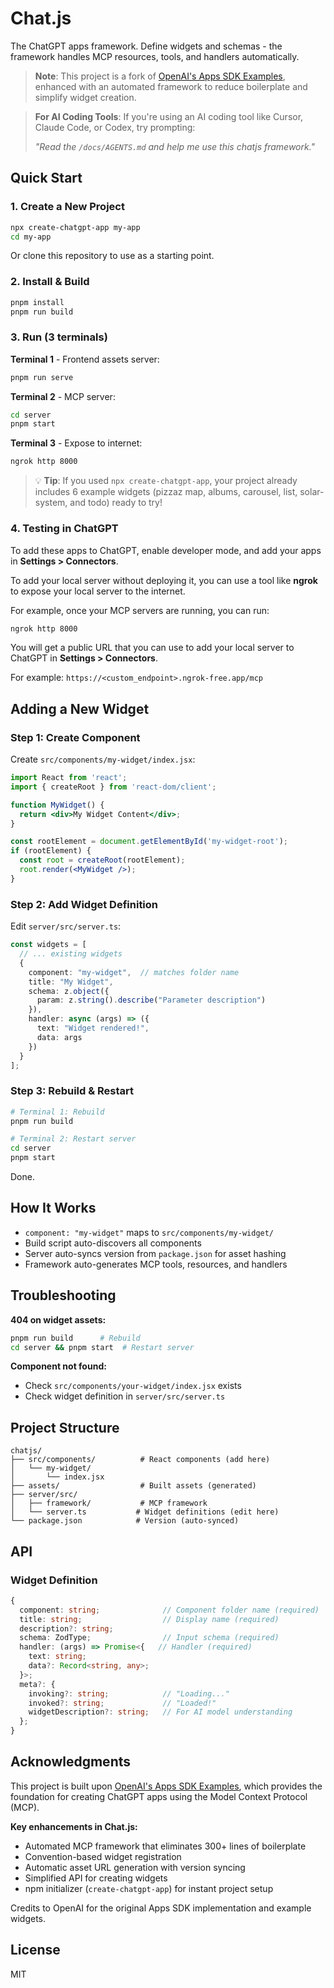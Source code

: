 # Chat.js

The ChatGPT apps framework. Define widgets and schemas - the framework handles MCP resources, tools, and handlers automatically.

> **Note**: This project is a fork of [OpenAI's Apps SDK Examples](https://github.com/openai/openai-apps-sdk-examples), enhanced with an automated framework to reduce boilerplate and simplify widget creation.

> **For AI Coding Tools**: If you're using an AI coding tool like Cursor, Claude Code, or Codex, try prompting:
> 
> _"Read the `/docs/AGENTS.md` and help me use this chatjs framework."_

## Quick Start

### 1. Create a New Project

```bash
npx create-chatgpt-app my-app
cd my-app
```

Or clone this repository to use as a starting point.

### 2. Install & Build

```bash
pnpm install
pnpm run build
```

### 3. Run (3 terminals)

**Terminal 1** - Frontend assets server:
```bash
pnpm run serve
```

**Terminal 2** - MCP server:
```bash
cd server
pnpm start
```

**Terminal 3** - Expose to internet:
```bash
ngrok http 8000
```

> 💡 **Tip**: If you used `npx create-chatgpt-app`, your project already includes 6 example widgets (pizzaz map, albums, carousel, list, solar-system, and todo) ready to try!

### 4. Testing in ChatGPT

To add these apps to ChatGPT, enable developer mode, and add your apps in **Settings > Connectors**.

To add your local server without deploying it, you can use a tool like **ngrok** to expose your local server to the internet.

For example, once your MCP servers are running, you can run:

```bash
ngrok http 8000
```

You will get a public URL that you can use to add your local server to ChatGPT in **Settings > Connectors**.

For example: `https://<custom_endpoint>.ngrok-free.app/mcp`

## Adding a New Widget

### Step 1: Create Component

Create `src/components/my-widget/index.jsx`:

```jsx
import React from 'react';
import { createRoot } from 'react-dom/client';

function MyWidget() {
  return <div>My Widget Content</div>;
}

const rootElement = document.getElementById('my-widget-root');
if (rootElement) {
  const root = createRoot(rootElement);
  root.render(<MyWidget />);
}
```

### Step 2: Add Widget Definition

Edit `server/src/server.ts`:

```typescript
const widgets = [
  // ... existing widgets
  {
    component: "my-widget",  // matches folder name
    title: "My Widget",
    schema: z.object({
      param: z.string().describe("Parameter description")
    }),
    handler: async (args) => ({
      text: "Widget rendered!",
      data: args
    })
  }
];
```

### Step 3: Rebuild & Restart

```bash
# Terminal 1: Rebuild
pnpm run build

# Terminal 2: Restart server
cd server
pnpm start
```

Done.

## How It Works

- `component: "my-widget"` maps to `src/components/my-widget/`
- Build script auto-discovers all components
- Server auto-syncs version from `package.json` for asset hashing
- Framework auto-generates MCP tools, resources, and handlers

## Troubleshooting

**404 on widget assets:**
```bash
pnpm run build      # Rebuild
cd server && pnpm start  # Restart server
```

**Component not found:**
- Check `src/components/your-widget/index.jsx` exists
- Check widget definition in `server/src/server.ts`

## Project Structure

```
chatjs/
├── src/components/          # React components (add here)
│   └── my-widget/
│       └── index.jsx
├── assets/                  # Built assets (generated)
├── server/src/
│   ├── framework/           # MCP framework
│   └── server.ts           # Widget definitions (edit here)
└── package.json            # Version (auto-synced)
```

## API

### Widget Definition

```typescript
{
  component: string;              // Component folder name (required)
  title: string;                  // Display name (required)
  description?: string;
  schema: ZodType;                // Input schema (required)
  handler: (args) => Promise<{   // Handler (required)
    text: string;
    data?: Record<string, any>;
  }>;
  meta?: {
    invoking?: string;            // "Loading..."
    invoked?: string;             // "Loaded!"
    widgetDescription?: string;   // For AI model understanding
  };
}
```

## Acknowledgments

This project is built upon [OpenAI's Apps SDK Examples](https://github.com/openai/openai-apps-sdk-examples), which provides the foundation for creating ChatGPT apps using the Model Context Protocol (MCP). 

**Key enhancements in Chat.js:**
- Automated MCP framework that eliminates 300+ lines of boilerplate
- Convention-based widget registration
- Automatic asset URL generation with version syncing
- Simplified API for creating widgets
- npm initializer (`create-chatgpt-app`) for instant project setup

Credits to OpenAI for the original Apps SDK implementation and example widgets.

## License

MIT
